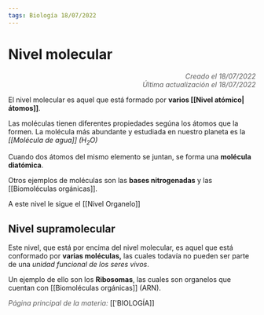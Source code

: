 ```yaml
---
tags: Biología 18/07/2022
---
```


# Nivel molecular
<div style="text-align: right; opacity: 0.7; font-style: italic;">Creado el 18/07/2022</div>
<div style="text-align: right; opacity: 0.7; font-style: italic;">Última actualización el 18/07/2022</div>

El nivel molecular es aquel que está formado por **varios [[Nivel atómico|átomos]]**.

Las moléculas tienen diferentes propiedades segúna los átomos que la formen. 
La molécula más abundante y estudiada en nuestro planeta es la *[[Molécula de agua]] ($H_2O$)*

Cuando dos átomos del mismo elemento se juntan, se forma una **molécula diatómica**.

Otros ejemplos de moléculas son las **bases nitrogenadas** y las [[Biomoléculas orgánicas]].

A este nivel le sigue el [[Nivel Organelo]]

## Nivel supramolecular

Este nivel, que está por encima del nivel molecular, es aquel que está conformado por **varias moléculas,** las cuales todavía no pueden ser parte de una *unidad funcional de los seres vivos*.

Un ejemplo de ello son los **Ribosomas**, las cuales son organelos que cuentan con [[Biomoléculas orgánicas]] (ARN).

<span style="opacity: 0.7; font-style: italic;">Página principal de la materia:</span> [['BIOLOGÍA]]